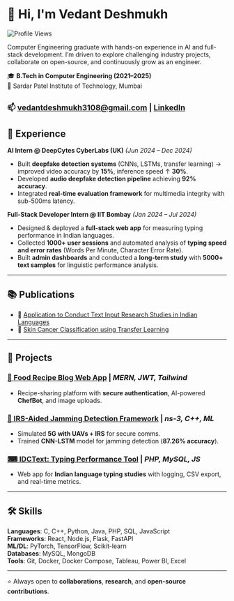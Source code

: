 # 👋 Hi, I'm Vedant Deshmukh  
![Profile Views](https://komarev.com/ghpvc/?username=Vedantspit&color=blue&style=flat-square)

Computer Engineering graduate with hands-on experience in AI and full-stack development. I’m driven to explore challenging industry projects, collaborate on open-source, and continuously grow as an engineer.

🎓 **B.Tech in Computer Engineering (2021–2025)**  
📍 Sardar Patel Institute of Technology, Mumbai  

<sub>📫 **vedantdeshmukh3108@gmail.com** | [LinkedIn](https://www.linkedin.com/in/vedant-deshmukh-47b1a122a/)</sub>  
---

## 💼 Experience  

**AI Intern @ DeepCytes CyberLabs (UK)** *(Jun 2024 – Dec 2024)*  
- Built **deepfake detection systems** (CNNs, LSTMs, transfer learning) → improved video accuracy by **15%**, inference speed ↑ **30%**.  
- Developed **audio deepfake detection pipeline** achieving **92% accuracy**.  
- Integrated **real-time evaluation framework** for multimedia integrity with sub-500ms latency.  

**Full-Stack Developer Intern @ IIT Bombay** *(Jan 2024 – Jul 2024)*  
- Designed & deployed a **full-stack web app** for measuring typing performance in Indian languages.  
- Collected **1000+ user sessions** and automated analysis of **typing speed and error rates** (Words Per Minute, Character Error Rate).  
- Built **admin dashboards** and conducted a **long-term study** with **5000+ text samples** for linguistic performance analysis.  

---

## 📚 Publications  

- 📝 [Application to Conduct Text Input Research Studies in Indian Languages](https://link.springer.com/chapter/10.1007/978-3-031-80829-6_5)  
- 📝 [Skin Cancer Classification using Transfer Learning](https://doi.org/10.1007/978-3-031-67444-0_17)  

---

## 🚀 Projects  

### [🍲 Food Recipe Blog Web App](https://github.com/Vedantspit/Food_Blog_App) | *MERN, JWT, Tailwind*  
- Recipe-sharing platform with **secure authentication**, AI-powered **ChefBot**, and image uploads.  

### [📡 IRS-Aided Jamming Detection Framework](https://github.com/Vedantspit/IRS_Jamming_Sim_Detection) | *ns-3, C++, ML*  
- Simulated **5G with UAVs + IRS** for secure comms.  
- Trained **CNN-LSTM** model for jamming detection (**87.26% accuracy**).  

### [⌨ IDCText: Typing Performance Tool](https://github.com/Vedantspit/IDCText-app) | *PHP, MySQL, JS*  
- Web app for **Indian language typing studies** with logging, CSV export, and real-time metrics.  

---

## 🛠 Skills  

**Languages**: C, C++, Python, Java, PHP, SQL, JavaScript  
**Frameworks**: React, Node.js, Flask, FastAPI  
**ML/DL**: PyTorch, TensorFlow, Scikit-learn  
**Databases**: MySQL, MongoDB  
**Tools**: Git, Docker, Docker Compose, Tableau, Power BI, Excel  

---

⭐️ Always open to **collaborations**, **research**, and **open-source contributions**.  
